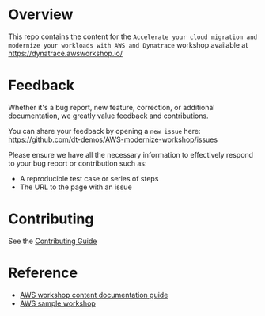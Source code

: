 # Overview

This repo contains the content for the `Accelerate your cloud migration and modernize your workloads with AWS and Dynatrace` workshop available at https://dynatrace.awsworkshop.io/

# Feedback

Whether it's a bug report, new feature, correction, or additional documentation, we greatly value feedback and contributions.

You can share your feedback by opening a `new issue` here: https://github.com/dt-demos/AWS-modernize-workshop/issues

Please ensure we have all the necessary information to effectively respond to your bug report or contribution such as:
* A reproducible test case or series of steps
* The URL to the page with an issue

# Contributing

See the [Contributing Guide](CONTRIBUTING.md)

# Reference

* [AWS workshop content documentation guide](https://aws-samples.github.io/aws-modernization-workshop-sample/)
* [AWS sample workshop](https://github.com/aws-samples/aws-modernization-workshop-sample)
